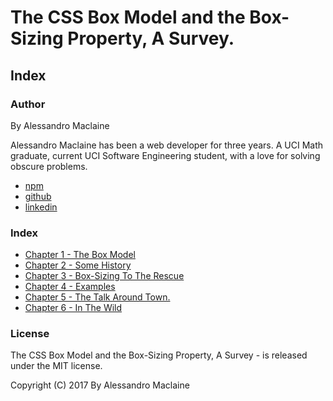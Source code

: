 # The CSS Box Model and the Box-Sizing Property, A Survey.

## Index

### Author

By Alessandro Maclaine

Alessandro Maclaine has been a web developer for three years.  A UCI Math graduate,
current UCI Software Engineering student, with a love for solving obscure problems.

- [npm](https://www.npmjs.com/~almaclaine)
- [github](https://github.com/almaclaine)
- [linkedin](https://www.linkedin.com/in/alessandro-maclaine/)

### Index

- [Chapter 1 - The Box Model](./chapter01.md)
- [Chapter 2 - Some History](./chapter02.md)
- [Chapter 3 - Box-Sizing To The Rescue](./chapter03.md)
- [Chapter 4 - Examples](./chapter04.md)
- [Chapter 5 - The Talk Around Town.](./chapter05.md)
- [Chapter 6 - In The Wild](./chapter06.md)

### License
The CSS Box Model and the Box-Sizing Property, A Survey - is released under the MIT license.

Copyright (C) 2017 By Alessandro Maclaine
